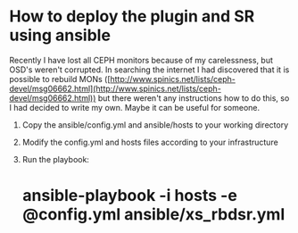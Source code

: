 # How to deploy the plugin and SR using ansible

Recently I have lost all CEPH monitors because of my carelessness, but OSD's weren't corrupted.
In searching the internet I had discovered that it is possible to rebuild MONs ([http://www.spinics.net/lists/ceph-devel/msg06662.html](http://www.spinics.net/lists/ceph-devel/msg06662.html)) but there weren't any instructions how to do this, so I had decided to write my own. Maybe it can be useful for someone. 

1. Copy the ansible/config.yml and ansible/hosts to your working directory

2. Modify the config.yml and hosts files according to your infrastructure

3. Run the playbook:

	# ansible-playbook -i hosts -e @config.yml ansible/xs_rbdsr.yml

